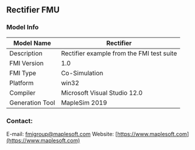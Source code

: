 ## Rectifier FMU
### Model Info
|Model Name|Rectifier|
|-|-|
|Description|Rectifier example from the FMI test suite|
|FMI Version|1.0|
|FMI Type|Co-Simulation|
|Platform|win32|
|Compiler|Microsoft Visual Studio 12.0|
|Generation Tool|MapleSim 2019|
### Contact:
E-mail: fmigroup@maplesoft.com
Website: [https://www.maplesoft.com](https://www.maplesoft.com)
